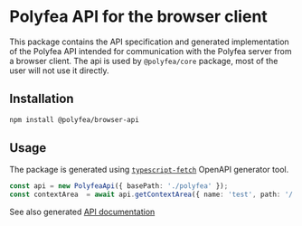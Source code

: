 # Polyfea API for the browser client

This package contains the API specification and generated implementation of the Polyfea API intended for communication with the Polyfea server from a browser client. The api is used by `@polyfea/core` package, most of the user will not use it directly.

## Installation

```bash
npm install @polyfea/browser-api
```

## Usage

The package is generated using [`typescript-fetch`](https://openapi-generator.tech/docs/generators/typescript-fetch) OpenAPI generator tool.

```typescript
const api = new PolyfeaApi({ basePath: './polyfea' });
const contextArea  = await api.getContextArea({ name: 'test', path: '/'});
```

See also generated [API documentation](./docs/modules.md)